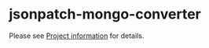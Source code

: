 # jsonpatch-mongo-converter

Please see <a href="https://github.com/gilfernandes/jsonpatch-mongo-converter/blob/master/src/main/asciidoc/info.adoc">Project information</a>
for details.
